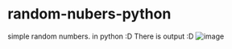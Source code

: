 # random-nubers-python
simple random numbers. in python :D
There is output :D
![image](https://user-images.githubusercontent.com/88287407/180614243-364c80eb-7593-408f-987c-e86097decf4a.png)
